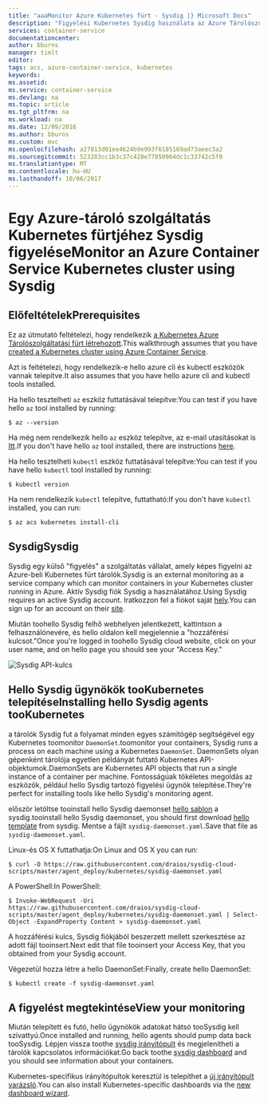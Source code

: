 ```yaml
---
title: "aaaMonitor Azure Kubernetes fürt - Sysdig |} Microsoft Docs"
description: "Figyelési Kubernetes Sysdig használata az Azure Tárolószolgáltatás-fürt"
services: container-service
documentationcenter: 
author: bburns
manager: timlt
editor: 
tags: acs, azure-container-service, kubernetes
keywords: 
ms.assetid: 
ms.service: container-service
ms.devlang: na
ms.topic: article
ms.tgt_pltfrm: na
ms.workload: na
ms.date: 12/09/2016
ms.author: bburns
ms.custom: mvc
ms.openlocfilehash: a27813d01ee4624b9e993f6185169ad73aeec3a2
ms.sourcegitcommit: 523283cc1b3c37c428e77850964dc1c33742c5f0
ms.translationtype: MT
ms.contentlocale: hu-HU
ms.lasthandoff: 10/06/2017
---
```

# <a name="monitor-an-azure-container-service-kubernetes-cluster-using-sysdig"></a><span data-ttu-id="ff953-103">Egy Azure-tároló szolgáltatás Kubernetes fürtjéhez Sysdig figyelése</span><span class="sxs-lookup"><span data-stu-id="ff953-103">Monitor an Azure Container Service Kubernetes cluster using Sysdig</span></span>

## <a name="prerequisites"></a><span data-ttu-id="ff953-104">Előfeltételek</span><span class="sxs-lookup"><span data-stu-id="ff953-104">Prerequisites</span></span>
<span data-ttu-id="ff953-105">Ez az útmutató feltételezi, hogy rendelkezik [a Kubernetes Azure Tárolószolgáltatási fürt létrehozott](container-service-kubernetes-walkthrough.md).</span><span class="sxs-lookup"><span data-stu-id="ff953-105">This walkthrough assumes that you have [created a Kubernetes cluster using Azure Container Service](container-service-kubernetes-walkthrough.md).</span></span>

<span data-ttu-id="ff953-106">Azt is feltételezi, hogy rendelkezik-e hello azure cli és kubectl eszközök vannak telepítve.</span><span class="sxs-lookup"><span data-stu-id="ff953-106">It also assumes that you have hello azure cli and kubectl tools installed.</span></span>

<span data-ttu-id="ff953-107">Ha hello tesztelheti `az` eszköz futtatásával telepítve:</span><span class="sxs-lookup"><span data-stu-id="ff953-107">You can test if you have hello `az` tool installed by running:</span></span>

```console
$ az --version
```

<span data-ttu-id="ff953-108">Ha még nem rendelkezik hello `az` eszköz telepítve, az e-mail utasításokat is [Itt](https://github.com/azure/azure-cli#installation).</span><span class="sxs-lookup"><span data-stu-id="ff953-108">If you don't have hello `az` tool installed, there are instructions [here](https://github.com/azure/azure-cli#installation).</span></span>

<span data-ttu-id="ff953-109">Ha hello tesztelheti `kubectl` eszköz futtatásával telepítve:</span><span class="sxs-lookup"><span data-stu-id="ff953-109">You can test if you have hello `kubectl` tool installed by running:</span></span>

```console
$ kubectl version
```

<span data-ttu-id="ff953-110">Ha nem rendelkezik `kubectl` telepítve, futtatható:</span><span class="sxs-lookup"><span data-stu-id="ff953-110">If you don't have `kubectl` installed, you can run:</span></span>

```console
$ az acs kubernetes install-cli
```

## <a name="sysdig"></a><span data-ttu-id="ff953-111">Sysdig</span><span class="sxs-lookup"><span data-stu-id="ff953-111">Sysdig</span></span>
<span data-ttu-id="ff953-112">Sysdig egy külső "figyelés" a szolgáltatás vállalat, amely képes figyelni az Azure-beli Kubernetes fürt tárolók.</span><span class="sxs-lookup"><span data-stu-id="ff953-112">Sysdig is an external monitoring as a service company which can monitor containers in your Kubernetes cluster running in Azure.</span></span> <span data-ttu-id="ff953-113">Aktív Sysdig fiók Sysdig a használatához.</span><span class="sxs-lookup"><span data-stu-id="ff953-113">Using Sysdig requires an active Sysdig account.</span></span>
<span data-ttu-id="ff953-114">Iratkozzon fel a fiókot saját [hely](https://app.sysdigcloud.com).</span><span class="sxs-lookup"><span data-stu-id="ff953-114">You can sign up for an account on their [site](https://app.sysdigcloud.com).</span></span>

<span data-ttu-id="ff953-115">Miután toohello Sysdig felhő webhelyen jelentkezett, kattintson a felhasználónevére, és hello oldalon kell megjelennie a "hozzáférési kulcsot."</span><span class="sxs-lookup"><span data-stu-id="ff953-115">Once you're logged in toohello Sysdig cloud website, click on your user name, and on hello page you should see your "Access Key."</span></span> 

![Sysdig API-kulcs](./media/container-service-kubernetes-sysdig/sysdig2.png)

## <a name="installing-hello-sysdig-agents-tookubernetes"></a><span data-ttu-id="ff953-117">Hello Sysdig ügynökök tooKubernetes telepítése</span><span class="sxs-lookup"><span data-stu-id="ff953-117">Installing hello Sysdig agents tooKubernetes</span></span>
<span data-ttu-id="ff953-118">a tárolók Sysdig fut a folyamat minden egyes számítógép segítségével egy Kubernetes toomonitor `DaemonSet`.</span><span class="sxs-lookup"><span data-stu-id="ff953-118">toomonitor your containers, Sysdig runs a process on each machine using a Kubernetes `DaemonSet`.</span></span>
<span data-ttu-id="ff953-119">DaemonSets olyan gépenként tárolója egyetlen példányát futtató Kubernetes API-objektumok.</span><span class="sxs-lookup"><span data-stu-id="ff953-119">DaemonSets are Kubernetes API objects that run a single instance of a container per machine.</span></span>
<span data-ttu-id="ff953-120">Fontosságúak tökéletes megoldás az eszközök, például hello Sysdig tartozó figyelési ügynök telepítése.</span><span class="sxs-lookup"><span data-stu-id="ff953-120">They're perfect for installing tools like hello Sysdig's monitoring agent.</span></span>

<span data-ttu-id="ff953-121">először letöltse tooinstall hello Sysdig daemonset [hello sablon](https://raw.githubusercontent.com/draios/sysdig-cloud-scripts/master/agent_deploy/kubernetes/sysdig-daemonset.yaml) a sysdig.</span><span class="sxs-lookup"><span data-stu-id="ff953-121">tooinstall hello Sysdig daemonset, you should first download [hello template](https://raw.githubusercontent.com/draios/sysdig-cloud-scripts/master/agent_deploy/kubernetes/sysdig-daemonset.yaml) from sysdig.</span></span> <span data-ttu-id="ff953-122">Mentse a fájlt `sysdig-daemonset.yaml`.</span><span class="sxs-lookup"><span data-stu-id="ff953-122">Save that file as `sysdig-daemonset.yaml`.</span></span>

<span data-ttu-id="ff953-123">Linux-és OS X futtathatja:</span><span class="sxs-lookup"><span data-stu-id="ff953-123">On Linux and OS X you can run:</span></span>

```console
$ curl -O https://raw.githubusercontent.com/draios/sysdig-cloud-scripts/master/agent_deploy/kubernetes/sysdig-daemonset.yaml
```

<span data-ttu-id="ff953-124">A PowerShell:</span><span class="sxs-lookup"><span data-stu-id="ff953-124">In PowerShell:</span></span>

```console
$ Invoke-WebRequest -Uri https://raw.githubusercontent.com/draios/sysdig-cloud-scripts/master/agent_deploy/kubernetes/sysdig-daemonset.yaml | Select-Object -ExpandProperty Content > sysdig-daemonset.yaml
```

<span data-ttu-id="ff953-125">A hozzáférési kulcs, Sysdig fiókjából beszerzett mellett szerkesztése az adott fájl tooinsert.</span><span class="sxs-lookup"><span data-stu-id="ff953-125">Next edit that file tooinsert your Access Key, that you obtained from your Sysdig account.</span></span>

<span data-ttu-id="ff953-126">Végezetül hozza létre a hello DaemonSet:</span><span class="sxs-lookup"><span data-stu-id="ff953-126">Finally, create hello DaemonSet:</span></span>

```console
$ kubectl create -f sysdig-daemonset.yaml
```

## <a name="view-your-monitoring"></a><span data-ttu-id="ff953-127">A figyelést megtekintése</span><span class="sxs-lookup"><span data-stu-id="ff953-127">View your monitoring</span></span>
<span data-ttu-id="ff953-128">Miután telepített és futó, hello ügynökök adatokat hátsó tooSysdig kell szivattyú.</span><span class="sxs-lookup"><span data-stu-id="ff953-128">Once installed and running, hello agents should pump data back tooSysdig.</span></span>  <span data-ttu-id="ff953-129">Lépjen vissza toothe [sysdig irányítópult](https://app.sysdigcloud.com) és megjelenítheti a tárolók kapcsolatos információkat.</span><span class="sxs-lookup"><span data-stu-id="ff953-129">Go back toothe [sysdig dashboard](https://app.sysdigcloud.com) and you should see information about your containers.</span></span>

<span data-ttu-id="ff953-130">Kubernetes-specifikus irányítópultok keresztül is telepíthet a [új irányítópult varázsló](https://app.sysdigcloud.com/#/dashboards/new).</span><span class="sxs-lookup"><span data-stu-id="ff953-130">You can also install Kubernetes-specific dashboards via the [new dashboard wizard](https://app.sysdigcloud.com/#/dashboards/new).</span></span>
